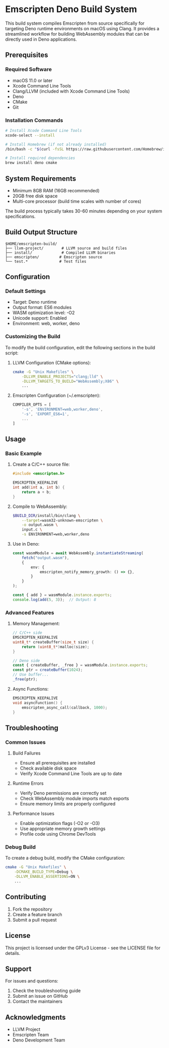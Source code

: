 # Emscripten Deno Build System

This build system compiles Emscripten from source specifically for targeting Deno runtime environments on macOS using Clang. It provides a streamlined workflow for building WebAssembly modules that can be directly used in Deno applications.

## Prerequisites

### Required Software
- macOS 11.0 or later
- Xcode Command Line Tools
- Clang/LLVM (included with Xcode Command Line Tools)
- Deno
- CMake
- Git

### Installation Commands
```bash
# Install Xcode Command Line Tools
xcode-select --install

# Install Homebrew (if not already installed)
/bin/bash -c "$(curl -fsSL https://raw.githubusercontent.com/Homebrew/install/HEAD/install.sh)"

# Install required dependencies
brew install deno cmake
```

## System Requirements

- Minimum 8GB RAM (16GB recommended)
- 20GB free disk space
- Multi-core processor (build time scales with number of cores)
 

The build process typically takes 30-60 minutes depending on your system specifications.

## Build Output Structure

```
$HOME/emscripten-build/
├── llvm-project/        # LLVM source and build files
├── install/             # Compiled LLVM binaries
├── emscripten/         # Emscripten source
└── test.*              # Test files
```

## Configuration

### Default Settings
- Target: Deno runtime
- Output format: ES6 modules
- WASM optimization level: -O2
- Unicode support: Enabled
- Environment: web, worker, deno

### Customizing the Build

To modify the build configuration, edit the following sections in the build script:

1. LLVM Configuration (CMake options):
   ```bash
   cmake -G "Unix Makefiles" \
       -DLLVM_ENABLE_PROJECTS="clang;lld" \
       -DLLVM_TARGETS_TO_BUILD="WebAssembly;X86" \
       ...
   ```

2. Emscripten Configuration (~/.emscripten):
   ```javascript
   COMPILER_OPTS = [
       '-s', 'ENVIRONMENT=web,worker,deno',
       '-s', 'EXPORT_ES6=1',
       ...
   ]
   ```

## Usage

### Basic Example

1. Create a C/C++ source file:
   ```c
   #include <emscripten.h>
   
   EMSCRIPTEN_KEEPALIVE
   int add(int a, int b) {
       return a + b;
   }
   ```

2. Compile to WebAssembly:
   ```bash
   $BUILD_DIR/install/bin/clang \
       --target=wasm32-unknown-emscripten \
       -o output.wasm \
       input.c \
       -s ENVIRONMENT=web,worker,deno
   ```

3. Use in Deno:
   ```typescript
   const wasmModule = await WebAssembly.instantiateStreaming(
       fetch("output.wasm"),
       {
           env: {
               emscripten_notify_memory_growth: () => {},
           }
       }
   );
   
   const { add } = wasmModule.instance.exports;
   console.log(add(5, 3));  // Output: 8
   ```

### Advanced Features

1. Memory Management:
   ```c
   // C/C++ side
   EMSCRIPTEN_KEEPALIVE
   uint8_t* createBuffer(size_t size) {
       return (uint8_t*)malloc(size);
   }
   ```
   ```typescript
   // Deno side
   const { createBuffer, _free } = wasmModule.instance.exports;
   const ptr = createBuffer(1024);
   // Use buffer...
   _free(ptr);
   ```

2. Async Functions:
   ```c
   EMSCRIPTEN_KEEPALIVE
   void asyncFunction() {
       emscripten_async_call(callback, 1000);
   }
   ```

## Troubleshooting

### Common Issues

1. Build Failures
   - Ensure all prerequisites are installed
   - Check available disk space
   - Verify Xcode Command Line Tools are up to date

2. Runtime Errors
   - Verify Deno permissions are correctly set
   - Check WebAssembly module imports match exports
   - Ensure memory limits are properly configured

3. Performance Issues
   - Enable optimization flags (-O2 or -O3)
   - Use appropriate memory growth settings
   - Profile code using Chrome DevTools

### Debug Build

To create a debug build, modify the CMake configuration:
```bash
cmake -G "Unix Makefiles" \
    -DCMAKE_BUILD_TYPE=Debug \
    -DLLVM_ENABLE_ASSERTIONS=ON \
    ...
```

## Contributing

1. Fork the repository
2. Create a feature branch
3. Submit a pull request

## License

This project is licensed under the GPLv3 License - see the LICENSE file for details.

## Support

For issues and questions:
1. Check the troubleshooting guide
2. Submit an issue on GitHub
3. Contact the maintainers

## Acknowledgments

- LLVM Project
- Emscripten Team
- Deno Development Team
